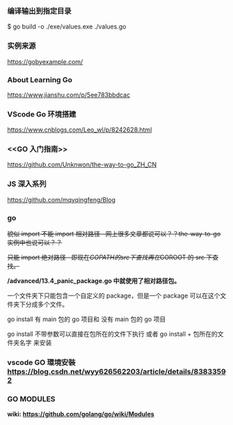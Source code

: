 ### 编译输出到指定目录

\$ go build -o ./exe/values.exe ./values.go

### 实例来源

https://gobyexample.com/

### About Learning Go

https://www.jianshu.com/p/5ee783bbdcac

### VScode Go 环境搭建

https://www.cnblogs.com/Leo_wl/p/8242628.html

### <<GO 入门指南>>

https://github.com/Unknwon/the-way-to-go_ZH_CN

### JS 深入系列

https://github.com/mqyqingfeng/Blog

### go

~~貌似 import 不能 import 相对路径--网上很多文章都说可以？？the-way-to-go 实例中也说可以？？~~

~~只能 import 绝对路径--即现在$GOPATH 的 src 下查找再在$GOROOT 的 src 下查找。~~

**/advanced/13.4_panic_package.go 中就使用了相对路径包。**

一个文件夹下只能包含一个自定义的 package，但是一个 package 可以在这个文件夹下分成多个文件。

go install 有 main 包的 go 项目和 没有 main 包的 go 项目

go install 不带参数可以直接在包所在的文件下执行 或者 go install + 包所在的文件夹名字 来安装

### vscode GO 環境安裝 https://blog.csdn.net/wyy626562203/article/details/83833592

### GO MODULES

**wiki: https://github.com/golang/go/wiki/Modules**
